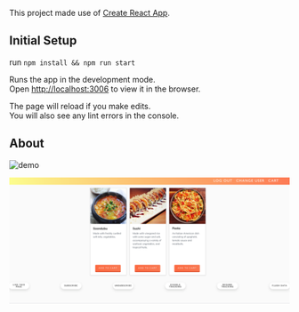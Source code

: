 This project made use of [Create React App](https://github.com/facebook/create-react-app).

## Initial Setup
run `npm install && npm run start`

Runs the app in the development mode.<br />
Open [http://localhost:3006](http://localhost:3006) to view it in the browser.

The page will reload if you make edits.<br />
You will also see any lint errors in the console.

## About

![demo](./public/images/demo.gif)

![screenshot](./public/images/AfterLogin.png)




